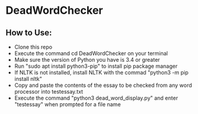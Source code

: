 # DeadWordChecker
## How to Use:
* Clone this repo
* Execute the command cd DeadWordChecker on your terminal 
* Make sure the version of Python you have is 3.4 or greater
* Run "sudo apt install python3-pip" to install pip package manager
* If NLTK is not installed, install NLTK with the commad "python3 -m pip install nltk"
* Copy and paste the contents of the essay to be checked from any word processor into testessay.txt
* Execute the command "python3 dead_word_display.py" and enter "testessay" when prompted for a file name
